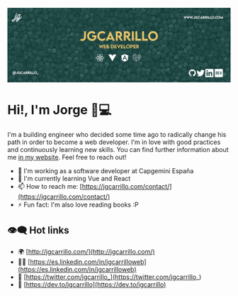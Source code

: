<p align="center">
  <img src="https://github.com/jgcarrillo/jgcarrillo/blob/master/cover.jpg" alt="Jorge banner" />
</p>

# Hi!, I'm Jorge 👋💻

I'm a building engineer who decided some time ago to radically change his path in order to become a web developer. I'm in love with good practices and continuously learning new skills. You can find further information about me [in my website](http://jgcarrillo.com/). Feel free to reach out!

- 🌱 I'm working as a software developer at Capgemini España
- 👯 I'm currently learning Vue and React
- 📫 How to reach me: [https://jgcarrillo.com/contact/](https://jgcarrillo.com/contact/)
- ⚡ Fun fact: I'm also love reading books :P

## 👁‍🗨 Hot links
- 🌍 [http://jgcarrillo.com/](http://jgcarrillo.com/)
- 👨‍💼 [https://es.linkedin.com/in/jgcarrilloweb](https://es.linkedin.com/in/jgcarrilloweb)
- 🐣 [https://twitter.com/jgcarrillo_](https://twitter.com/jgcarrillo_)
- 🎨 [https://dev.to/jgcarrillo](https://dev.to/jgcarrillo)

